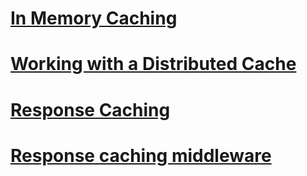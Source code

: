 # [In Memory Caching](memory.md)
# [Working with a Distributed Cache](distributed.md)
# [Response Caching](response.md)
# [Response caching middleware](middleware.md)
